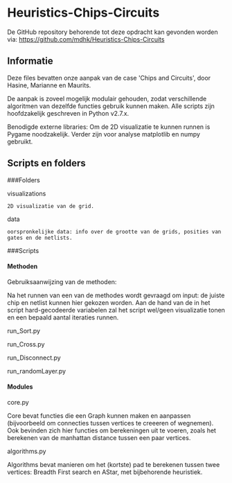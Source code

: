 # Heuristics-Chips-Circuits
De GitHub repository behorende tot deze opdracht kan gevonden worden via: https://github.com/mdhk/Heuristics-Chips-Circuits 

## Informatie

Deze files bevatten onze aanpak van de case 'Chips and Circuits', door Hasine, Marianne en Maurits.

De aanpak is zoveel mogelijk modulair gehouden, zodat verschillende algoritmen van dezelfde functies gebruik kunnen maken.
Alle scripts zijn hoofdzakelijk geschreven in Python v2.7.x.

Benodigde externe libraries:
Om de 2D visualizatie te kunnen runnen is Pygame noodzakelijk.
Verder zijn voor analyse matplotlib en numpy gebruikt.

## Scripts en folders

###Folders

visualizations

    2D visualizatie van de grid.

data

    oorspronkelijke data: info over de grootte van de grids, posities van gates en de netlists.

###Scripts

#### Methoden

Gebruiksaanwijzing van de methoden:

Na het runnen van een van de methodes wordt gevraagd om input: de juiste chip en netlist kunnen hier gekozen worden. 
Aan de hand van de in het script hard-gecodeerde variabelen zal het script wel/geen visualizatie tonen en een bepaald aantal iteraties runnen.

run_Sort.py

run_Cross.py

run_Disconnect.py

run_randomLayer.py

#### Modules

core.py

Core bevat functies die een Graph kunnen maken en aanpassen (bijvoorbeeld om connecties tussen vertices te creeeren of wegnemen). Ook bevinden zich hier functies om berekeningen uit te voeren, zoals het berekenen van de manhattan distance tussen een paar vertices.

algorithms.py

Algorithms bevat manieren om het (kortste) pad te berekenen tussen twee vertices: Breadth First search en AStar, met bijbehorende heuristiek.

